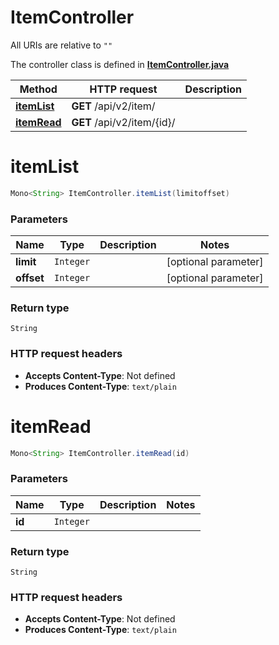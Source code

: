 # ItemController

All URIs are relative to `""`

The controller class is defined in **[ItemController.java](../../src/main/java/org/openapitools/controller/ItemController.java)**

Method | HTTP request | Description
------------- | ------------- | -------------
[**itemList**](#itemList) | **GET** /api/v2/item/ | 
[**itemRead**](#itemRead) | **GET** /api/v2/item/{id}/ | 

<a id="itemList"></a>
# **itemList**
```java
Mono<String> ItemController.itemList(limitoffset)
```



### Parameters
Name | Type | Description  | Notes
------------- | ------------- | ------------- | -------------
**limit** | `Integer` |  | [optional parameter]
**offset** | `Integer` |  | [optional parameter]

### Return type
`String`


### HTTP request headers
 - **Accepts Content-Type**: Not defined
 - **Produces Content-Type**: `text/plain`

<a id="itemRead"></a>
# **itemRead**
```java
Mono<String> ItemController.itemRead(id)
```



### Parameters
Name | Type | Description  | Notes
------------- | ------------- | ------------- | -------------
**id** | `Integer` |  |

### Return type
`String`


### HTTP request headers
 - **Accepts Content-Type**: Not defined
 - **Produces Content-Type**: `text/plain`

